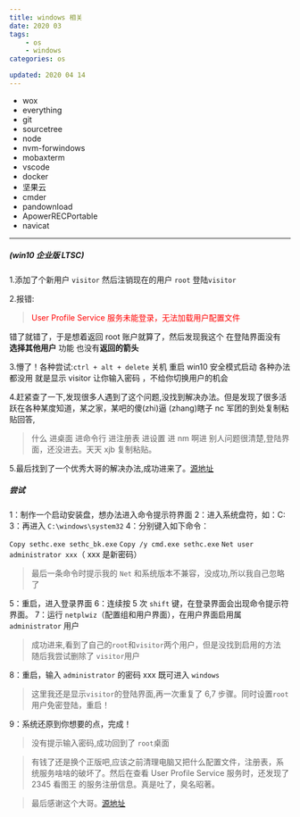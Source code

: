 ```yaml
---
title: windows 相关
date: 2020 03
tags:
    - os
    - windows
categories: os

updated: 2020 04 14
---
```


-   wox
-   everything
-   git
-   sourcetree
-   node
-   nvm-forwindows
-   mobaxterm
-   vscode
-   docker
-   坚果云
-   cmder
-   pandownload
-   ApowerRECPortable
-   navicat

---

##### (win10 企业版 LTSC)

1.添加了个新用户 `visitor` 然后注销现在的用户 `root` 登陆`visitor`

2.报错:

> <font  color='red'> User Profile Service 服务未能登录，无法加载用户配置文件</font>

错了就错了，于是想着返回 root 账户就算了，然后发现我这个 在登陆界面没有 **选择其他用户** 功能 也没有**返回的箭头**

3.懵了！各种尝试:`ctrl + alt + delete` 关机 重启 win10 安全模式启动 各种办法都没用 就是显示 visitor 让你输入密码 ，不给你切换用户的机会

4.赶紧查了一下,发现很多人遇到了这个问题,没找到解决办法。但是发现了很多活跃在各种某度知道，某之家，某吧的傻(zhi)逼 (zhang)瞎子 nc 军团的到处复制粘贴回答,

> 什么 进桌面 进命令行 进注册表 进设置 进 nm 啊进 别人问题很清楚,登陆界面，还没进去。天天 xjb 复制粘贴。

5.最后找到了一个优秀大哥的解决办法,成功进来了。[源地址](https://zhidao.baidu.com/question/1770296959514572980.html)

##### 尝试

1：制作一个启动安装盘，想办法进入命令提示符界面
2：进入系统盘符，如：C:\
3：再进入 `C:\windows\system32`
4：分别键入如下命令：

`Copy sethc.exe sethc_bk.exe`
`Copy /y cmd.exe sethc.exe`
`Net user administrator xxx`（ xxx 是新密码）

> 最后一条命令时提示我的 `Net` 和系统版本不兼容，没成功,所以我自己忽略了

5：重启，进入登录界面
6：连续按 5 次 `shift` 键，在登录界面会出现命令提示符界面。
7：运行 `netplwiz`（配置组和用户界面），在用户界面启用属 `administrator` 用户

> 成功进来,看到了自己的`root`和`visitor`两个用户，但是没找到启用的方法
> 随后我尝试删除了 `visitor`用户

8：重启，输入 `administrator` 的密码 xxx 既可进入 `windows`

> 这里我还是显示`visitor`的登陆界面,再一次重复了 6,7 步骤。同时设置`root`用户免密登陆，重启！

9：系统还原到你想要的点，完成！

> 没有提示输入密码,成功回到了 `root`桌面

> 有钱了还是换个正版吧,应该之前清理电脑又把什么配置文件，注册表，系统服务啥啥的破坏了。然后在查看 User Profile Service 服务时，还发现了 2345 看图王 的服务注册信息。真是吐了，臭名昭著。

> 最后感谢这个大哥。[源地址](https://zhidao.baidu.com/question/1770296959514572980.html)
